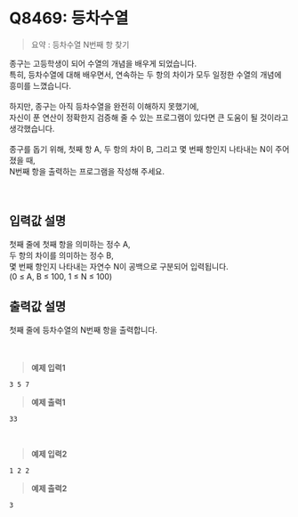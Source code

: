 # Q8469: 등차수열

> 요약 : 등차수열 N번째 항 찾기

종구는 고등학생이 되어 수열의 개념을 배우게 되었습니다. <br>
특히, 등차수열에 대해 배우면서, 연속하는 두 항의 차이가 모두 일정한 수열의 개념에 흥미를 느꼈습니다. <br>
<br>
하지만, 종구는 아직 등차수열을 완전히 이해하지 못했기에, <br>
자신이 푼 연산이 정확한지 검증해 줄 수 있는 프로그램이 있다면 큰 도움이 될 것이라고 생각했습니다. <br>
<br>
종구를 돕기 위해, 첫째 항 A, 두 항의 차이 B, 그리고 몇 번째 항인지 나타내는 N이 주어졌을 때, <br>
N번째 항을 출력하는 프로그램을 작성해 주세요. <br>
<br><br>

## 입력값 설명

첫째 줄에 첫째 항을 의미하는 정수 A, <br>
두 항의 차이를 의미하는 정수 B, <br>
몇 번째 항인지 나타내는 자연수 N이 공백으로 구분되어 입력됩니다. <br>
(0 ≤ A, B ≤ 100, 1 ≤ N ≤ 100) <br>

## 출력값 설명

첫째 줄에 등차수열의 N번째 항을 출력합니다. <br>
<br><br>

> **예제 입력1**
```
3 5 7
```

> **예제 출력1**
```
33
```
<br>

> **예제 입력2**
```
1 2 2
```

> **예제 출력2**
```
3
```